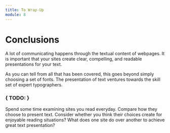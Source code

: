 ```yaml
---
title: To Wrap-Up
module: 8
---
```


# Conclusions

A lot of communicating happens through the textual content of webpages. It is important that your sites create clear, compelling, and readable presentations for your text.

As you can tell from all that has been covered, this goes beyond simply choosing a set of fonts. The presentation of text ventures towards the skill set of expert typographers.

### { TODO: }

Spend some time examining sites you read everyday. Compare how they choose to present text. Consider whether you think their choices create for enjoyable reading situations? What does one site do over another to achieve great text presentation?
